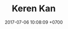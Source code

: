 ---
layout: post
title:  "Keren Kan"
date:   2017-07-06 10:08:09 +0700
categories: jekyll update
---